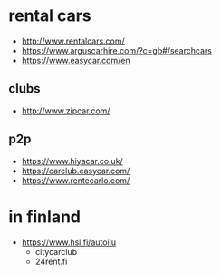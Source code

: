 # rental cars
- http://www.rentalcars.com/
- https://www.arguscarhire.com/?c=gb#/searchcars
- https://www.easycar.com/en

## clubs
- http://www.zipcar.com/

## p2p
- https://www.hiyacar.co.uk/
- https://carclub.easycar.com/
- https://www.rentecarlo.com/

# in finland
- https://www.hsl.fi/autoilu
  - citycarclub
  - 24rent.fi
